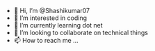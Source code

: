 - 👋 Hi, I’m @Shashikumar07
- 👀 I’m interested in coding
- 🌱 I’m currently learning dot net
- 💞️ I’m looking to collaborate on technical things
- 📫 How to reach me ...

<!---
Shashikumar07/Shashikumar07 is a ✨ special ✨ repository because its `README.md` (this file) appears on your GitHub profile.
You can click the Preview link to take a look at your changes.
--->
